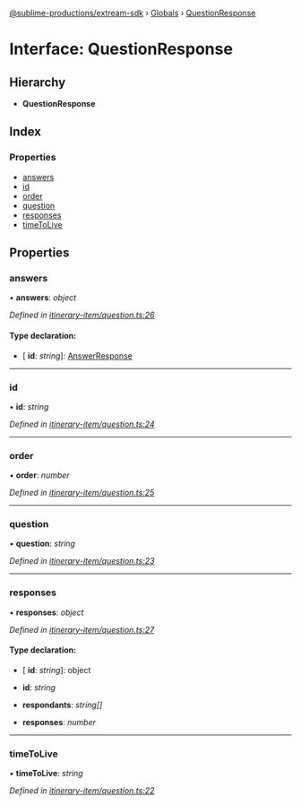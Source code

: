 [@sublime-productions/extream-sdk](../README.md) › [Globals](../globals.md) › [QuestionResponse](questionresponse.md)

# Interface: QuestionResponse

## Hierarchy

* **QuestionResponse**

## Index

### Properties

* [answers](questionresponse.md#answers)
* [id](questionresponse.md#id)
* [order](questionresponse.md#order)
* [question](questionresponse.md#question)
* [responses](questionresponse.md#responses)
* [timeToLive](questionresponse.md#timetolive)

## Properties

###  answers

• **answers**: *object*

*Defined in [itinerary-item/question.ts:26](https://github.com/Extream-SaaS/ex-sdk/blob/34a42fe/src/itinerary-item/question.ts#L26)*

#### Type declaration:

* \[ **id**: *string*\]: [AnswerResponse](answerresponse.md)

___

###  id

• **id**: *string*

*Defined in [itinerary-item/question.ts:24](https://github.com/Extream-SaaS/ex-sdk/blob/34a42fe/src/itinerary-item/question.ts#L24)*

___

###  order

• **order**: *number*

*Defined in [itinerary-item/question.ts:25](https://github.com/Extream-SaaS/ex-sdk/blob/34a42fe/src/itinerary-item/question.ts#L25)*

___

###  question

• **question**: *string*

*Defined in [itinerary-item/question.ts:23](https://github.com/Extream-SaaS/ex-sdk/blob/34a42fe/src/itinerary-item/question.ts#L23)*

___

###  responses

• **responses**: *object*

*Defined in [itinerary-item/question.ts:27](https://github.com/Extream-SaaS/ex-sdk/blob/34a42fe/src/itinerary-item/question.ts#L27)*

#### Type declaration:

* \[ **id**: *string*\]: object

* **id**: *string*

* **respondants**: *string[]*

* **responses**: *number*

___

###  timeToLive

• **timeToLive**: *string*

*Defined in [itinerary-item/question.ts:22](https://github.com/Extream-SaaS/ex-sdk/blob/34a42fe/src/itinerary-item/question.ts#L22)*
